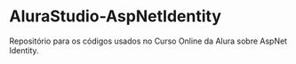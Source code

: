 # AluraStudio-AspNetIdentity
Repositório para os códigos usados no Curso Online da Alura sobre AspNet Identity.
